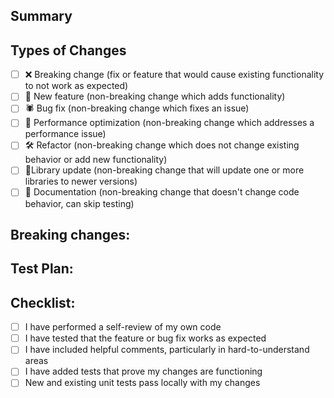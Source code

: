 ## Summary
<!--- Summary of changes --->

## Types of Changes
<!--- What types of changes does your code introduce? Put an `x` in all the boxes that apply: --->
- [ ] ❌ Breaking change (fix or feature that would cause existing functionality to not work as expected)
- [ ] 🚀 New feature (non-breaking change which adds functionality)
- [ ] 🕷 Bug fix (non-breaking change which fixes an issue)
- [ ] 👏 Performance optimization (non-breaking change which addresses a performance issue)
- [ ] 🛠 Refactor (non-breaking change which does not change existing behavior or add new functionality)
- [ ] 📗Library update (non-breaking change that will update one or more libraries to newer versions)
- [ ] 📝 Documentation (non-breaking change that doesn't change code behavior, can skip testing)

## Breaking changes:
<!--- List out all breaking changes that this PR may introduce, briefly --->

## Test Plan:
<!--- How do you test your changes? (unit test, integration test, dev test) or skip_test if it's not applicable  --->

## Checklist:
- [ ] I have performed a self-review of my own code
- [ ] I have tested that the feature or bug fix works as expected
- [ ] I have included helpful comments, particularly in hard-to-understand areas
- [ ] I have added tests that prove my changes are functioning
- [ ] New and existing unit tests pass locally with my changes
